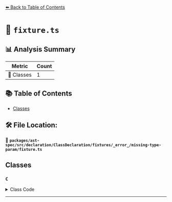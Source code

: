 [⬅️ Back to Table of Contents](../../../../../../../../index.md)

# 📄 `fixture.ts`

## 📊 Analysis Summary

| Metric | Count |
|--------|-------|
| 🧱 Classes | 1 |

## 📚 Table of Contents

- [Classes](#classes)

## 🛠️ File Location:
📂 **`packages/ast-spec/src/declaration/ClassDeclaration/fixtures/_error_/missing-type-param/fixture.ts`**

## Classes

### `C`

<details><summary>Class Code</summary>

```ts
class C<> {}
```
</details>


---